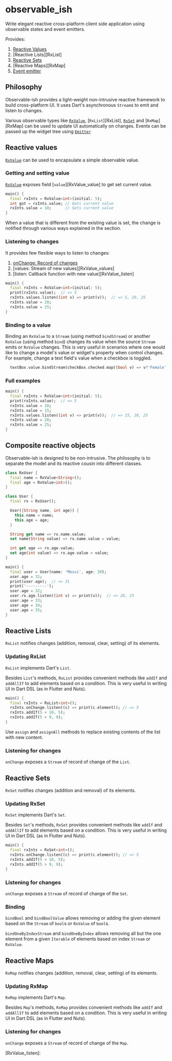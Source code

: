 # observable_ish

Write elegant reactive cross-platform client side application using observable states and event emitters. 

Provides:

1. [Reactive Values][RxValue]
2. [Reactive Lists][RxList]
3. [Reactive Sets][RxSet]
4. [Reactive Maps][RxMap]
5. [Event emitter][Emitter]

## Philosophy

Observable-ish provides a light-weight non-intrusive reactive framework to build cross-platform UI. It uses Dart's 
asynchronous `Stream`s to emit and listen to changes.

Various observable types like [`RxValue`][RxValue], [`RxList`][RxList], [`RxSet`][RxSet] and [`RxMap`][RxMap] can be 
used to update UI automatically on changes. Events can be passed up the widget tree using [`Emitter`][Emitter]

## Reactive values

[`RxValue`][RxValue] can be used to encapsulate a simple observable value. 

### Getting and setting value

[`RxValue`][RxValue] exposes field [`value`][RxValue_value] to get set current value. 


```dart
main() {
  final rxInts = RxValue<int>(initial: 5);
  int got = rxInts.value; // Gets current value
  rxInts.value = 10;      // Sets current value
}
```

When a value that is different from the existing value is set, the change is notified through various ways explained in the
section.

### Listening to changes
It provides few flexible ways to listen to changes:

1. [onChange: Record of changes][RxValue_onChange]
2. [values: Stream of new values][RxValue_values]
3. [listen: Callback function with new value][RxValue_listen]

```dart
main() {
  final rxInts = RxValue<int>(initial: 5);
  print(rxInts.value);  // => 5
  rxInts.values.listen((int v) => print(v));  // => 5, 20, 25
  rxInts.value = 20;
  rxInts.value = 25;
}
```

### Binding to a value

Binding an `RxValue` to a `Stream` (using method `bindStream`) or another `RxValue` (using method `bind`) changes its
value when the source `Stream` emits or `RxValue` changes. This is very useful in scenarios where one would like to change
a model's value or widget's property when control changes. For example, change a text field's value when a checkbox is 
toggled.

```dart
  textBox.value.bindStream(checkBox.checked.map((bool v) => v?'Female': 'Male'));
```

### Full examples

```dart
main() {
  final rxInts = RxValue<int>(initial: 5);
  print(rxInts.value);  // => 5
  rxInts.value = 10;
  rxInts.value = 15;
  rxInts.values.listen((int v) => print(v));  // => 15, 20, 25
  rxInts.value = 20;
  rxInts.value = 25;
}
```

## Composite reactive objects

Observable-ish is designed to be non-intrusive. The philosophy is to separate the model and its reactive cousin into 
different classes.

```dart
class RxUser {
  final name = RxValue<String>();
  final age = RxValue<int>();
}

class User {
  final rx = RxUser();

  User({String name, int age}) {
    this.name = name;
    this.age = age;
  }

  String get name => rx.name.value;
  set name(String value) => rx.name.value = value;

  int get age => rx.age.value;
  set age(int value) => rx.age.value = value;
}

main() {
  final user = User(name: 'Messi', age: 30);
  user.age = 31;
  print(user.age);  // => 31
  print('---------');
  user.age = 32;
  user.rx.age.listen((int v) => print(v));  // => 20, 25
  user.age = 33;
  user.age = 34;
  user.age = 35;
}
```

## Reactive Lists

`RxList` notifies changes (addition, removal, clear, setting) of its elements.

### Updating RxList

`RxList` implements Dart's `List`. 

Besides `List`'s methods, `RxList` provides convenient methods like `addIf` and `addAllIf` to add elements based on a condition.
This is very useful in writing UI in Dart DSL (as in Flutter and Nuts).

```dart
main() {
  final rxInts = RxList<int>();
  rxInts.onChange.listen((c) => print(c.element)); // => 5
  rxInts.addIf(5 < 10, 5);
  rxInts.addIf(5 > 9, 9);
}
```

Use `assign` and `assignAll` methods to replace existing contents of the list with new content.

### Listening for changes

`onChange` exposes a `Stream` of record of change of the `List`.

## Reactive Sets

`RxSet` notifies changes (addition and removal) of its elements.

### Updating RxSet

`RxSet` implements Dart's `Set`. 

Besides `Set`'s methods, `RxSet` provides convenient methods like `addIf` and `addAllIf` to add elements based on a condition.
This is very useful in writing UI in Dart DSL (as in Flutter and Nuts).

```dart
main() {
  final rxInts = RxSet<int>();
  rxInts.onChange.listen((c) => print(c.element)); // => 5
  rxInts.addIf(5 < 10, 5);
  rxInts.addIf(5 > 9, 9);
}
```

### Listening for changes

`onChange` exposes a `Stream` of record of change of the `Set`.

### Binding

`bindBool` and `bindBoolValue` allows removing or adding the given element based on the `Stream` of
`bool`s or `RxValue` of `bool`s.

`bindOneByIndexStream` and `bindOneByIndex` allows removing all but the one element from a given `Iterable`
of elements based on index `Stream` or `RxValue`.

## Reactive Maps

`RxMap` notifies changes (addition, removal, clear, setting) of its elements.

### Updating RxMap

`RxMap` implements Dart's `Map`. 

Besides `Map`'s methods, `RxMap` provides convenient methods like `addIf` and `addAllIf` to add elements based on a 
condition. This is very useful in writing UI in Dart DSL (as in Flutter and Nuts).

### Listening for changes

`onChange` exposes a `Stream` of record of change of the `Map`.

[RxValue]: 
[RxList]: 
[RxSet]: 
[RxMap]:
[Emitter]:
[RxValue_value]: 
[RxValue_onChange]: 
[RxValue_values]: 
[RxValue_listen]: 